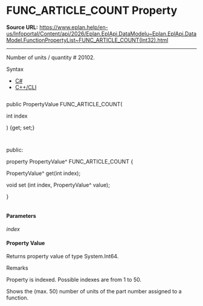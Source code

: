 # FUNC_ARTICLE_COUNT Property

**Source URL:** https://www.eplan.help/en-us/Infoportal/Content/api/2026/Eplan.EplApi.DataModelu~Eplan.EplApi.DataModel.FunctionPropertyList~FUNC_ARTICLE_COUNT(Int32).html

---

Number of units / quantity # 20102.

Syntax

- [C#](#i-syntax-CS)
- [C++/CLI](#i-syntax-CPP2005)

```
```
public PropertyValue FUNC_ARTICLE_COUNT( 

   int index

) {get; set;}
```
```

```
```
public:

property PropertyValue^ FUNC_ARTICLE_COUNT {

   PropertyValue^ get(int index);

   void set (int index, PropertyValue^ value);

}
```
```

#### Parameters

*index*

#### Property Value

Returns property value of type System.Int64.

Remarks

Property is indexed. Possible indexes are from 1 to 50.

Shows the (max. 50) number of units of the part number assigned to a function.
